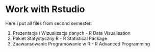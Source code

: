 # Work with Rstudio
Here i put all files from second semester: 
1) Prezentacja i Wizualizacja danych - R Data Visualisation
2) Pakiet Statystyczny R - R Statistical Package
3) Zaawansowanie Programowanie w R - R Advanced Programming 
